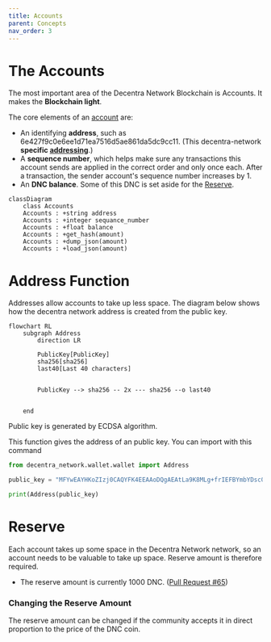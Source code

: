 ```yaml
---
title: Accounts
parent: Concepts
nav_order: 3
---
```


# The Accounts

The most important area of the Decentra Network Blockchain is Accounts. It makes the **Blockchain light**.

The core elements of an [account](https://github.com/Decentra-Network/Decentra-Network/blob/master/decentra_network/accounts/account.py#L19) are:

- An identifying **address**, such as 6e427f9c0e6ee1d71ea7516d5ae861da5dc9cc11. (This decentra-network **specific [addressing](#addressing-system)**.)
- A **sequence number**, which helps make sure any transactions this account sends are applied in the correct order and only once each. After a transaction, the sender account's sequence number increases by 1.
- An **DNC balance**. Some of this DNC is set aside for the [Reserve](#reserve).

```mermaid
classDiagram
    class Accounts
    Accounts : +string address
    Accounts : +integer sequance_number
    Accounts : +float balance
    Accounts : +get_hash(amount)
    Accounts : +dump_json(amount)
    Accounts : +load_json(amount)

```

# Address Function

Addresses allow accounts to take up less space.
The diagram below shows how the decentra network address is created from the public key.

```mermaid
flowchart RL
    subgraph Address
        direction LR

        PublicKey[PublicKey]
        sha256[sha256]
        last40[Last 40 characters]


        PublicKey --> sha256 -- 2x --- sha256 --o last40


    end

```

Public key is generated by ECDSA algorithm.

This function gives the address of an public key.
You can import with this command

```python
from decentra_network.wallet.wallet import Address

public_key = "MFYwEAYHKoZIzj0CAQYFK4EEAAoDQgAEAtLa9K8MLg+frIEFBYmbYDsc0INqXedAF8SlpEGQQmOSjKV+6MxpVP53bl6elalJfCMV33WhqAelf3qkx+QHvw=="

print(Address(public_key)
```

# Reserve

Each account takes up some space in the Decentra Network network, so an account needs to be valuable to take up space. Reserve amount is therefore required.

- The reserve amount is currently 1000 DNC. ([Pull Request #65](https://github.com/Decentra-Network/Decentra-Network/commit/dead29d08e96fea738911b1cd90fe7d2d0a62c44#diff-17332442b68875a6b66bd4989c8ed80c22ce1c836445aa7042145b0c0627cf30R64))

### Changing the Reserve Amount

The reserve amount can be changed if the community accepts it in direct proportion to the price of the DNC coin.
